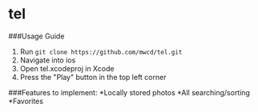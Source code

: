 # tel
###Usage Guide
1. Run `git clone https://github.com/mwcd/tel.git`
2. Navigate into ios
3. Open tel.xcodeproj in Xcode
4. Press the "Play" button in the top left corner

###Features to implement:
*Locally stored photos
*All searching/sorting
*Favorites
